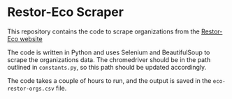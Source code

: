 # Restor-Eco Scraper

This repository contains the code to scrape organizations from the [Restor-Eco website](https://restor.eco/organizations/?lat=26&lng=14.23&zoom=3)

The code is written in Python and uses Selenium and BeautifulSoup to scrape the organizations data. The chromedriver should be in the path outlined in `constants.py`, so this path should be updated accordingly.

The code takes a couple of hours to run, and the output is saved in the `eco-restor-orgs.csv` file.